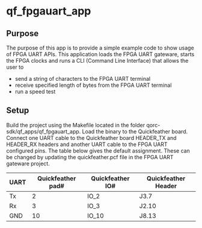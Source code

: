 qf_fpgauart_app
===============

Purpose
-------

The purpose of this app is to provide a simple example code to show usage of 
FPGA UART APIs. This application loads the FPGA UART gateware, starts the
FPGA clocks and runs a CLI (Command Line Interface) that allows the user to
- send a string of characters to the FPGA UART terminal
- receive specified length of bytes from the FPGA UART terminal
- run a speed test

Setup
-----

Build the project using the Makefile located in the folder qorc-sdk/qf_apps/qf_fpgauart_app. Load the binary to the Quickfeather board.
Connect one UART cable to the Quickfeather board HEADER_TX and HEADER_RX headers and another UART cable to the FPGA UART configured pins. The table below gives the default assignment. These can be changed by updating the quickfeather.pcf file in the FPGA UART gateware project.

UART | Quickfeather pad# | Quickfeather IO# | Quickfeather Header |
---- | ------------      | ---------------- | ------------------- |
Tx   |   2               | IO_2             |  J3.7               |
Rx   |   3               | IO_3             |  J2.10              |
GND  |   10              | IO_10            |  J8.13              |

